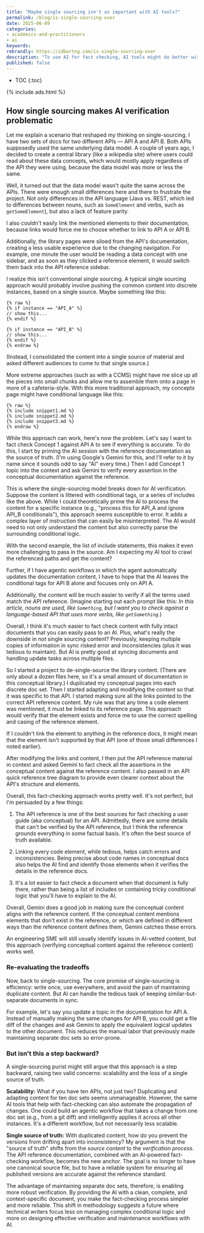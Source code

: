 ```yaml
---
title: "Maybe single sourcing isn't as important with AI tools?"
permalink: /blog/is-single-sourcing-over
date: 2025-06-09
categories:
- academics-and-practitioners
- ai
keywords: 
rebrandly: https://idbwrtng.com/is-single-sourcing-over
description: "To use AI for fact checking, AI tools might do better with a complete, self-contained set of documentation to check against a reference. Single-sourcing, with its conditional and fragmented content, complicates this model."
published: false
---
```


* TOC
{:toc}

{% include ads.html %}

## How single sourcing makes AI verification problematic

Let me explain a scenario that reshaped my thinking on single-sourcing. I have two sets of docs for two different APIs &mdash; API A and API B. Both APIs supposedly used the same underlying data model. A couple of years ago, I decided to create a central library (like a wikipedia site) where users could read about these data concepts, which would mostly apply regardless of the API they were using, because the data model was more or less the same.

Well, it turned out that the data model wasn't quite the same across the APIs. There were enough small differences here and there to frustrate the project. Not only differences in the API language (Java vs. REST, which led to differences between nouns, such as `SomeElement` and verbs, such as `getSomeElement`), but also a lack of feature parity. 

I also couldn't easily link the mentioned elements to their documentation, because links would force me to choose whether to link to API A or API B.

Additionally, the library pages were siloed from the API's documentation, creating a less usable experience due to the changing navigation. For example, one minute the user would be reading a data concept with one sidebar, and as soon as they clicked a reference element, it would switch them back into the API reference sidebar.

I realize this isn't conventional single sourcing. A typical single sourcing approach would probably involve pushing the common content into discrete instances, based on a single source. Maybe something like this:

```jinja
{% raw %} 
{% if instance == "API_A" %}
// show this...
{% endif %}

{% if instance == "API_B" %}
// show this...
{% endif %}
{% endraw %}
```

(Instead, I consolidated the content into a single source of material and asked different audiences to come to that single source.) 

More extreme approaches (such as with a CCMS) might have me slice up all the pieces into small chunks and allow me to assemble them onto a page in more of a cafeteria-style. With this more traditional approach, my concepts page might have conditional language like this:

```jinja
{% raw %} 
{% include snippet1.md %}
{% include snippet2.md %}
{% include snippet3.md %}
{% endraw %}
```

While this approach can work, here's now the problem. Let's say I want to fact check Concept 1 against API A to see if everything is accurate. To do this, I start by priming the AI session with the reference documentation as the source of truth. (I'm using Google's Gemini for this, and I'll refer to it by name since it sounds odd to say "AI" every time.) Then I add Concept 1 topic into the context and ask Gemini to verify every assertion in the conceptual documentation against the reference.

This is where the single-sourcing model breaks down for AI verification. Suppose the content is littered with conditional tags, or a series of includes like the above. While I could theoretically prime the AI to process the content for a specific instance (e.g., "process this for API_A and ignore API_B conditionals"), this approach seems susceptible to error. It adds a complex layer of instruction that can easily be misinterpreted. The AI would need to not only understand the content but also correctly parse the surrounding conditional logic. 

With the second example, the list of include statements, this makes it even more challenging to pass in the source. Am I expecting my AI tool to crawl the referenced paths and get the content?

Further, if I have agentic workflows in which the agent automatically updates the documentation content, I have to hope that the AI leaves the conditional tags for API B alone and focuses only on API A.

Additionally, the content will be much easier to verify if all the terms used match the API reference. (Imagine starting out each prompt like this: *In this article, nouns are used, like `Something`, but I want you to check against a language-based API that uses more verbs, like `getSomething`.*)

Overall, I think it's much easier to fact check content with fully intact documents that you can easily pass to an AI. Plus, what's really the downside in *not* single sourcing content? Previously, keeping multiple copies of information in sync risked error and inconsistencies (plus it was tedious to maintain). But AI is pretty good at syncing documents and handling update tasks across multiple files.

So I started a project to de-single-source the library content. (There are only about a dozen files here, so it's a small amount of documentation in this conceptual library.) I duplicated my conceptual pages into each discrete doc set. Then I started adapting and modifying the content so that it was specific to that API. I started making sure all the links pointed to the correct API reference content. My rule was that any time a code element was mentioned, it must be linked to its reference page. This approach would verify that the element exists and force me to use the correct spelling and casing of the reference element.

If I couldn't link the element to anything in the reference docs, it might mean that the element isn't supported by that API (one of those small differences I noted earlier). 

After modifying the links and content, I then put the API reference material in context and asked Gemini to fact check all the assertions in the conceptual content against the reference content. I also passed in an API quick reference tree diagram to provide even clearer context about the API's structure and elements. 

Overall, this fact-checking approach works pretty well. It's not perfect, but I'm persuaded by a few things: 

1. The API reference is one of the best sources for fact checking a user guide (aka conceptual) for an API. Admittedly, there are some details that can't be verified by the API reference, but I think the reference grounds everything in some factual basis. It's often the best source of truth available.

2. Linking every code element, while tedious, helps catch errors and inconsistencies. Being precise about code names in conceptual docs also helps the AI find and identify those elements when it verifies the details in the reference docs.

3. It's a lot easier to fact check a document when that document is fully there, rather than being a list of includes or containing tricky conditional logic that you'll have to explain to the AI.

Overall, Gemini does a good job in making sure the conceptual content aligns with the reference content. If the conceptual content mentions elements that don't exist in the reference, or which are defined in different ways than the reference content defines them, Gemini catches these errors. 

An engineering SME will still usually identify issues in AI-vetted content, but this approach (verifying conceptual content against the reference content) works well.

### Re-evaluating the tradeoffs

Now, back to single-sourcing. The core promise of single-sourcing is efficiency: write once, use everywhere, and avoid the pain of maintaining duplicate content. But AI can handle the tedious task of keeping similar-but-separate documents in sync. 

For example, let's say you update a topic in the documentation for API A. Instead of manually making the same changes for API B, you could get a file diff of the changes and ask Gemini to apply the equivalent logical updates to the other document. This reduces the manual labor that previously made maintaining separate doc sets so error-prone.

### But isn't this a step backward?

A single-sourcing purist might still argue that this approach is a step backward, raising two valid concerns: scalability and the loss of a single source of truth.

**Scalability:** What if you have ten APIs, not just two? Duplicating and adapting content for ten doc sets seems unmanageable. However, the same AI tools that help with fact-checking can also automate the propagation of changes. One could build an agentic workflow that takes a change from one doc set (e.g., from a git diff) and intelligently applies it across all other instances. It's a different workflow, but not necessarily less scalable.

**Single source of truth:** With duplicated content, how do you prevent the versions from drifting apart into inconsistency? My argument is that the "source of truth" shifts from the *source content* to the *verification process*. The API reference documentation, combined with an AI-powered fact-checking workflow, becomes the new anchor. The goal is no longer to have one canonical source file, but to have a reliable system for ensuring all published versions are accurate against the reference standard.

The advantage of maintaining separate doc sets, therefore, is enabling more robust verification. By providing the AI with a clean, complete, and context-specific document, you make the fact-checking process simpler and more reliable. This shift in methodology suggests a future where technical writers focus less on managing complex conditional logic and more on designing effective verification and maintenance workflows with AI.

